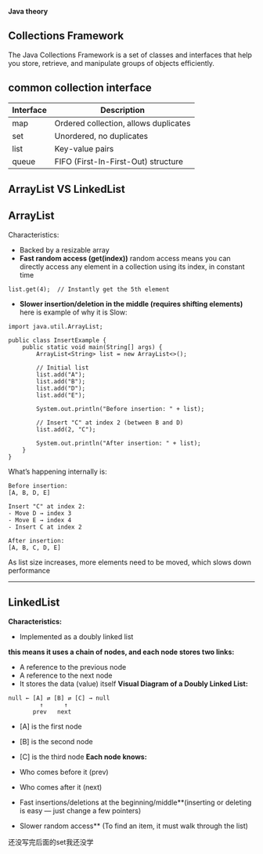 **Java theory**

## Collections Framework
The Java Collections Framework is a set of classes and interfaces that help you store, retrieve, and manipulate groups of objects efficiently.

## common collection interface 
| Interface | Description |
|----------|-------------|
|map|Ordered collection, allows duplicates|
|set|Unordered, no duplicates|
|list|Key-value pairs|
|queue|FIFO (First-In-First-Out) structure|

## ArrayList VS LinkedList 
## ArrayList
Characteristics:
* Backed by a resizable array
* **Fast random access (get(index))**  random access means you can directly access any element in a collection using its index, in constant time 
```
list.get(4);  // Instantly get the 5th element
```
* **Slower insertion/deletion in the middle (requires shifting elements)**
here is example of why it is Slow:
```
import java.util.ArrayList;

public class InsertExample {
    public static void main(String[] args) {
        ArrayList<String> list = new ArrayList<>();
        
        // Initial list
        list.add("A");
        list.add("B");
        list.add("D");
        list.add("E");

        System.out.println("Before insertion: " + list);

        // Insert "C" at index 2 (between B and D)
        list.add(2, "C");

        System.out.println("After insertion: " + list);
    }
}

```
What’s happening internally is: 
```
Before insertion:
[A, B, D, E]

Insert "C" at index 2:
- Move D → index 3
- Move E → index 4
- Insert C at index 2

After insertion:
[A, B, C, D, E]
```
As list size increases, more elements need to be moved, which slows down performance

---

## LinkedList
**Characteristics:**
* Implemented as a doubly linked list

**this means it uses a chain of nodes, and each node stores two links:**
  * A reference to the previous node
  * A reference to the next node
  * It stores the data (value) itself
**Visual Diagram of a Doubly Linked List:**
```
null ← [A] ⇄ [B] ⇄ [C] → null
         ↑      ↑
       prev   next
```
* [A] is the first node
* [B] is the second node
* [C] is the third node
**Each node knows:**
* Who comes before it (prev)
* Who comes after it (next)

  
* Fast insertions/deletions at the beginning/middle**(inserting or deleting is easy — just change a few pointers)
* Slower random access** (To find an item, it must walk through the list)


还没写完后面的set我还没学






